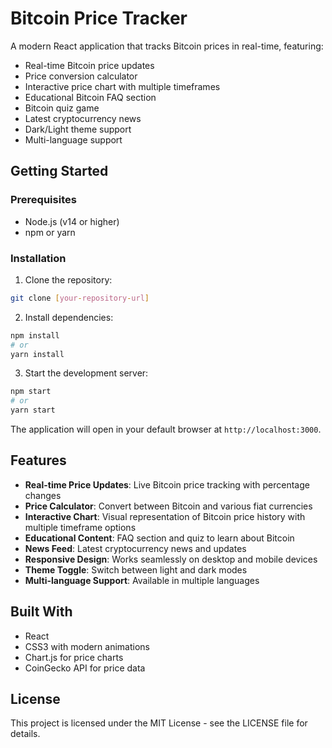 # Bitcoin Price Tracker

A modern React application that tracks Bitcoin prices in real-time, featuring:

- Real-time Bitcoin price updates
- Price conversion calculator
- Interactive price chart with multiple timeframes
- Educational Bitcoin FAQ section
- Bitcoin quiz game
- Latest cryptocurrency news
- Dark/Light theme support
- Multi-language support

## Getting Started

### Prerequisites

- Node.js (v14 or higher)
- npm or yarn

### Installation

1. Clone the repository:
```bash
git clone [your-repository-url]
```

2. Install dependencies:
```bash
npm install
# or
yarn install
```

3. Start the development server:
```bash
npm start
# or
yarn start
```

The application will open in your default browser at `http://localhost:3000`.

## Features

- **Real-time Price Updates**: Live Bitcoin price tracking with percentage changes
- **Price Calculator**: Convert between Bitcoin and various fiat currencies
- **Interactive Chart**: Visual representation of Bitcoin price history with multiple timeframe options
- **Educational Content**: FAQ section and quiz to learn about Bitcoin
- **News Feed**: Latest cryptocurrency news and updates
- **Responsive Design**: Works seamlessly on desktop and mobile devices
- **Theme Toggle**: Switch between light and dark modes
- **Multi-language Support**: Available in multiple languages

## Built With

- React
- CSS3 with modern animations
- Chart.js for price charts
- CoinGecko API for price data

## License

This project is licensed under the MIT License - see the LICENSE file for details. 